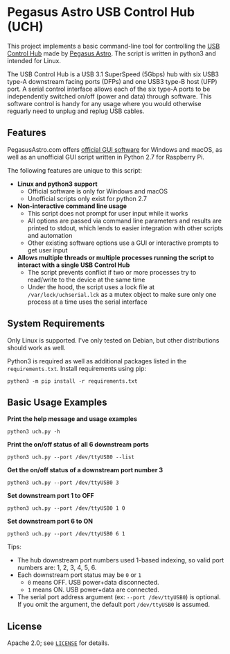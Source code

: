 # Pegasus Astro USB Control Hub (UCH)

This project implements a basic command-line tool for controlling 
the [USB Control Hub](https://pegasusastro.com/products/usb-control-hub/) made 
by [Pegasus Astro](https://pegasusastro.com/). The script is written in python3 and intended for Linux.

The USB Control Hub is a USB 3.1 SuperSpeed (5Gbps) hub with six USB3 type-A downstream facing ports (DFPs) and one USB3 type-B host (UFP) port. A serial control interface allows each of the six type-A ports to be independently switched on/off (power and data) through software. This software control is handy for any usage where you would otherwise reguarly need to unplug and replug USB cables.

## Features

PegasusAstro.com offers [official GUI software](https://pegasusastro.com/products/usb-control-hub/) for Windows and macOS, as well as an unofficial GUI script written in Python 2.7 for Raspberry Pi. 

The following features are unique to this script:

* **Linux and python3 support** 
  * Official software is only for Windows and macOS
  * Unofficial scripts only exist for python 2.7
* **Non-interactive command line usage**
  * This script does not prompt for user input while it works
  * All options are passed via command line parameters and results are printed to stdout, which lends to easier integration with other scripts and automation
  * Other existing software options use a GUI or interactive prompts to get user input
* **Allows multiple threads or multiple processes running the script to interact with a single USB Control Hub**
  * The script prevents conflict if two or more processes try to read/write to the device at the same time
  * Under the hood, the script uses a lock file at `/var/lock/uchserial.lck` as a mutex object to make sure only one process at a time uses the serial interface

## System Requirements

Only Linux is supported. I've only tested on Debian, but other distributions should work as well.

Python3 is required as well as additional packages listed in the `requirements.txt`. Install requirements using pip:

```
python3 -m pip install -r requirements.txt
```

## Basic Usage Examples

**Print the help message and usage examples**
```
python3 uch.py -h
```

**Print the on/off status of all 6 downstream ports**
```
python3 uch.py --port /dev/ttyUSB0 --list
```

**Get the on/off status of a downstream port number 3**
```
python3 uch.py --port /dev/ttyUSB0 3
```

**Set downstream port 1 to OFF**
```
python3 uch.py --port /dev/ttyUSB0 1 0
```

**Set downstream port 6 to ON**
```
python3 uch.py --port /dev/ttyUSB0 6 1
```

Tips:
* The hub downstream port numbers used 1-based indexing, so valid port numbers are: 1, 2, 3, 4, 5, 6.
* Each downstream port status may be `0` or `1`
  * `0` means OFF. USB power+data disconnected.
  * `1` means ON. USB power+data are connected.
* The serial port address argument (ex: `--port /dev/ttyUSB0`) is optional. If you omit the argument, the default port `/dev/ttyUSB0` is assumed.

## License

Apache 2.0; see [`LICENSE`](LICENSE) for details.
